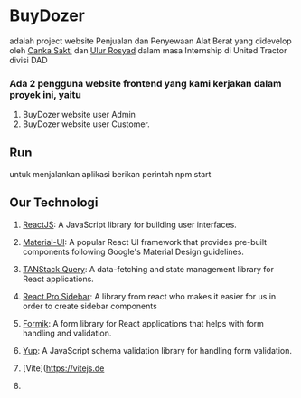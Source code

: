 # BuyDozer
adalah project website Penjualan dan Penyewaan Alat Berat yang didevelop oleh [Canka Sakti](https://github.com/Cankakun) dan [Ulur Rosyad](https://github.com/urrosyad) dalam masa Internship di United Tractor divisi DAD


### Ada 2 pengguna website frontend yang kami kerjakan dalam proyek ini, yaitu
1. BuyDozer website user Admin
2. BuyDozer website user Customer. 

## Run
untuk menjalankan aplikasi berikan perintah npm start

## Our Technologi
1. [ReactJS](https://reactjs.org/): A JavaScript library for building user interfaces.
2. [Material-UI](https://material-ui.com/): A popular React UI framework that provides pre-built components following Google's Material Design guidelines.
3. [TANStack Query](https://tanstack.com/query/): A data-fetching and state management library for React applications.
3. [React Pro Sidebar](https://www.npmjs.com/package/react-pro-sidebar): A library from react who makes it easier for us in order to create sidebar components
4. [Formik](https://formik.org/): A form library for React applications that helps with form handling and validation.
5. [Yup](https://github.com/jquense/yup): A JavaScript schema validation library for handling form validation.
6. [Vite](https://vitejs.de

7. 
